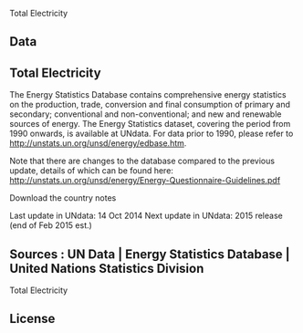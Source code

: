 Total Electricity

## Data

## Total Electricity

The Energy Statistics Database contains comprehensive energy statistics on the production, trade, conversion and final consumption of primary and secondary; conventional and non-conventional; and new and renewable sources of energy. The Energy Statistics dataset, covering the period from 1990 onwards, is available at UNdata. For data prior to 1990, please refer to http://unstats.un.org/unsd/energy/edbase.htm.

Note that there are changes to the database compared to the previous update, details of which can be found here: http://unstats.un.org/unsd/energy/Energy-Questionnaire-Guidelines.pdf

Download the country notes

Last update in UNdata: 14 Oct 2014
Next update in UNdata: 2015 release (end of Feb 2015 est.) 

## Sources : UN Data |	Energy Statistics Database |	United Nations Statistics Division

Total Electricity

## License
